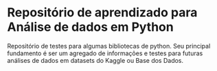 # Repositório de aprendizado para Análise de dados em Python
Repositório de testes para algumas bibliotecas de python. Seu principal fundamento é ser
um agregado de informações e testes para futuras análises de dados em datasets do Kaggle ou Base dos Dados.

